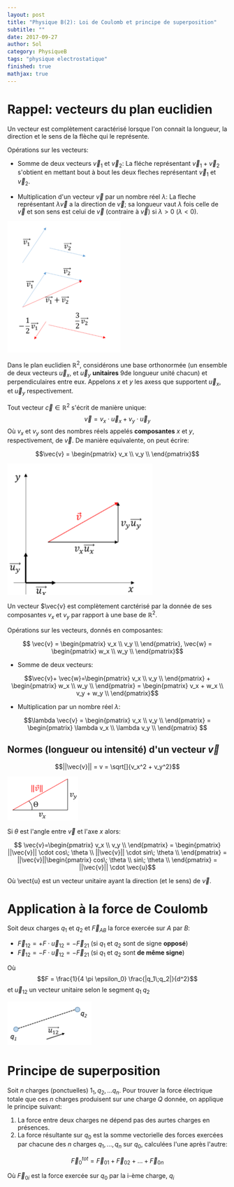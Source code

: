 ```yaml
---
layout: post
title: "Physique B(2): Loi de Coulomb et principe de superposition"
subtitle: ""
date: 2017-09-27
author: Sol
category: PhysiqueB
tags: "physique electrostatique"
finished: true
mathjax: true
---
```


# Rappel: vecteurs du plan euclidien

Un vecteur est complètement caractérisé lorsque l'on connait la longueur, la direction et le sens de la flèche qui le représente.

Opérations sur les vecteurs:
* Somme de deux vecteurs $\vec{v}_1$ et $\vec{v}_2$: La fléche représentant $\vec{v}_1 + \vec{v}_2$ s'obtient en mettant bout à bout les deux fleches représentant $\vec{v}_1$ et $\vec{v}_2$.

* Multiplication d'un vecteur $\vec{v}$ par un nombre réel $\lambda$: La fleche représentant $\lambda \vec{v}$ a la direction de $\vec{v}$; sa longueur vaut $\lambda$ fois celle de $\vec{v}$ et son sens est celui de $\vec{v}$ (contraire à $\vec{v}$) si $\lambda > 0$ ($\lambda < 0$).

<img src="/01illustrations/03physB/02/vector.png" align="" height="300">

Dans le plan euclidien $\pmb{\mathbb{R}}^2$, considérons une base orthonormée (un ensemble de deux vecteurs $\vec{u}_x$, et $\vec{u}_y$ **unitaires** 9de longueur unité chacun) et perpendiculaires entre eux. Appelons $x$ et $y$ les axess que supportent $\vec{u}_x$, et $\vec{u}_y$ respectivement.

Tout vecteur $\vec{c} \in \pmb{\mathbb{R}}^2$ s'écrit de manière unique:
$$\vec{v}=v_x\cdot \vec{u}_x + v_y \cdot \vec{u}_y$$
Où $v_x$ et $v_y$ sont des nombres réels appelés **composantes** $x$ et $y$, respectivement, de $\vec{v}$. De manière equivalente, on peut écrire:

$$\vec{v} = \begin{pmatrix} v_x \\ v_y \\ \end{pmatrix}$$

<img src="/01illustrations/03physB/02/vector2.png" align="" height="300">

Un vecteur $\vec{v} est complètement carctérisé par la donnée de ses composantes $v_x$ et $v_y$ par rapport à une base de $\pmb{\mathbb{R}}^2$. 

Opérations sur les vecteurs, donnés en composantes:

$$ \vec{v} = \begin{pmatrix} v_x \\ v_y \\ \end{pmatrix}, \vec{w} = \begin{pmatrix} w_x \\ w_y \\ \end{pmatrix}$$

* Somme de deux vecteurs:

$$\vec{v}+ \vec{w}=\begin{pmatrix}
    v_x \\ 
    v_y \\ 
\end{pmatrix} + \begin{pmatrix}
    w_x \\ 
    w_y \\ 
\end{pmatrix} = \begin{pmatrix}
    v_x + w_x \\ 
    v_y + w_y \\ 
\end{pmatrix}$$

* Multiplication par un nombre réel $\lambda$:

$$\lambda \vec{v} = \begin{pmatrix}
    v_x \\ 
    v_y \\ 
\end{pmatrix} = \begin{pmatrix}
    \lambda v_x \\ 
    \lambda v_y \\ 
\end{pmatrix} $$

## Normes (longueur ou intensité) d'un vecteur $\vec{v}$

$$||\vec{v}|| = v = \sqrt[]{v_x^2 + v_y^2}$$

<img src="/01illustrations/03physB/02/vector3.png" align="" height="100">

Si $\theta$ est l'angle entre $\vec{v}$ et l'axe $x$ alors:

$$ \vec{v}=\begin{pmatrix}
    v_x \\
    v_y \\
\end{pmatrix} = \begin{pmatrix}
    ||\vec{v}|| \cdot cos\; \theta \\
    ||\vec{v}|| \cdot sin\; \theta \\
\end{pmatrix} = ||\vec{v}||\begin{pmatrix}
     cos\; \theta \\
     sin\; \theta \\
\end{pmatrix} = ||\vec{v}|| \cdot \vec{u}$$

Où \vect{u} est un vecteur unitaire ayant la direction (et le sens) de $\vec{v}$.

# Application à la force de Coulomb
Soit deux charges $q_1$ et $q_2$ et $\vec{F}_{AB}$ la force exercée sur $A$ par $B$:

* $\vec{F}_{12} = +F\cdot \vec{u}_{12} = - \vec{F}_{21}$ (si $q_1$ et $q_2$ sont de signe **opposé**)
* $\vec{F}_{12} = -F\cdot \vec{u}_{12} = - \vec{F}_{21}$ (si $q_1$ et $q_2$ sont **de même signe**)

Où 
$$F = \frac{1}{4 \pi \epsilon_0} \frac{|q_1\;q_2|}{d^2}$$
et $\vec{u}_{12}$ un vecteur unitaire selon le segment $q_1\; q_2$

<img src="/01illustrations/03physB/02/vector4.png" align="" height="100">

# Principe de superposition
Soit $n$ charges (ponctuelles) $1_1,q_2,...q_n$. Pour trouver la force électrique totale que ces $n$ charges produisent sur une charge $Q$ donnée, on applique le principe suivant:

1. La force entre deux charges ne dépend pas des aurtes charges en présences.
2. La force résultante sur $q_0$ est la somme vectorielle des forces exercées par chacune des $n$ charges $q_1,...,q_n$ sur $q_0$, calculées l'une après l'autre:

$$\vec{F}_0^{tot} = \vec{F}_{01} + \vec{F}_{02} + ... + \vec{F}_{0n}$$

Où $\vec{F}_{0i}$ est la force exercée sur $q_0$ par la i-ème charge, $q_i$